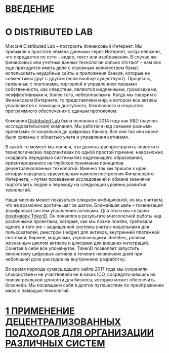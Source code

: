 # [ВВЕДЕНИЕ](/chapters/volume-3/ru/0.1-Introduction.md)

# О DISTRIBUTED LAB

Миссия Distributed Lab – построить Финансовый Интернет. Мы привыкли к простоте обмена данными через Интернет, когда неважно, что передается по сети – видео, текст или изображения. В случае же финансовых или учетных данных технологии сильно отстают – нам все еще приходится иметь дело с огромным количеством бумаг, использовать неудобные сайты и приложения банков, которые не совместимы друг с другом (если вообще существуют). Процессы, связанные с платежами, торговлей и управлением правами собственности, как следствие, являются медленными, громоздкими, неэффективными и, более того, небезопасными. Когда мы говорим о Финансовом Интернете, то представляем мир, в котором все активы управляются с помощью доступного, безопасного и открытого программного обеспечения с единым протоколом.

Компания [Distributed Lab](https://distributedlab.com/) была основана в 2014 году как R&D (научно-исследовательская) компания. Мы работали над самыми разными проектами: от кошельков до цифровых банков. Все они так или иначе были связаны с областью учета и управления активами.

В какой-то момент мы поняли, что должны распространять новости о технологических перспективах по одной простой причине: невозможно создавать передовые системы без надлежащего образования, ориентированного на глубокое понимание принципов децентрализованных технологий. Именно так мы пришли к идее, которая оказалась краеугольным камнем построения Финансового Интернета, – путем проведения исследований и обмена знаниями подготовить людей к переходу на следующий уровень развития технологий.

Наша миссия может показаться слишком амбициозной, но мы считаем, что ее возможно достичь шаг за шагом. Ближайшая цель – токенизация (оцифровка) систем управления активами. Для этого мы создали [фреймворк TokenD](https://tokend.io/). Он появился в результате многолетней работы над различными проектами, которые, как мы позже поняли, требовали одного и того же – защищенной системы учета с кошельками для пользователей, реестром (ledger) для активов, внутренней платежной системой, биржей, модулями, управляющими identities, ролями, жизненным циклом активов и шлюзами для внешних интеграций. Сочетая в себе все упомянутое, TokenD позволяет запустить экосистему цифровых активов в течение нескольких дней при небольшой доле расходов на внутреннюю разработку.

Во время периода сумасшедшего хайпа 2017 года мы сохраняли спокойствие и не участвовали ни в каких ICO, сосредоточившись на поиске реальной ценности для бизнеса, которую может обеспечить блокчейн. Мы посвящаем себя в долгое путешествие по преображению мира с помощью технологий.

# [1 ПРИМЕНЕНИЕ ДЕЦЕНТРАЛИЗОВАННЫХ ПОДХОДОВ ДЛЯ ОРГАНИЗАЦИИ РАЗЛИЧНЫХ СИСТЕМ](https://github.com/distributed-lab/blockchain-and-decentralized-systems-book/blob/main/chapters/volume-3/ru/1-Applying-decentralized-approaches-to-different-system-designs.md)
